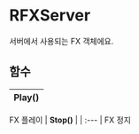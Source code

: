 # **RFXServer**

서버에서 사용되는 FX 객체에요. 
## **함수**

| **Play()** |
| :--- |
FX 플레이 
| **Stop()** |
| :--- |
FX 정지 
